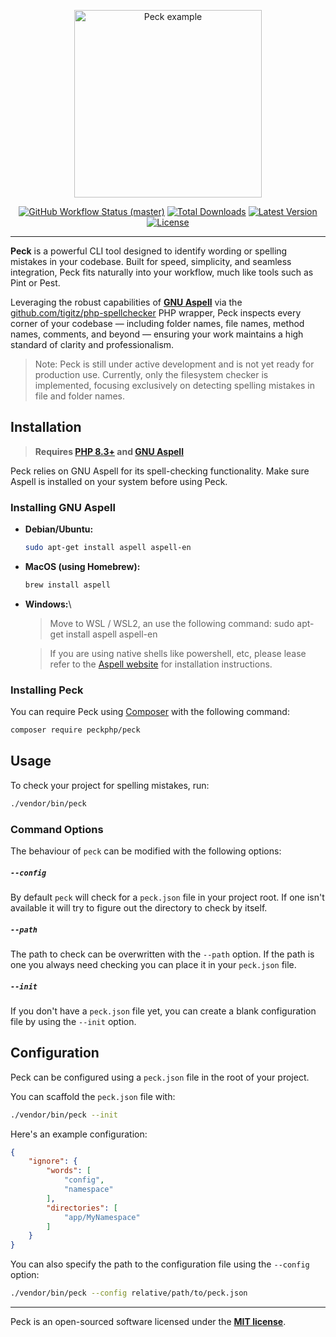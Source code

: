 
<p align="center">
    <img src="https://raw.githubusercontent.com/peckphp/peck/main/docs/logo.png" alt="Peck example" height="300">
    <p align="center">
        <a href="https://github.com/peckphp/peck/actions"><img alt="GitHub Workflow Status (master)" src="https://img.shields.io/github/actions/workflow/status/peckphp/peck/tests.yml"></a>
        <a href="https://packagist.org/packages/peckphp/peck"><img alt="Total Downloads" src="https://img.shields.io/packagist/dt/peckphp/peck"></a>
        <a href="https://packagist.org/packages/peckphp/peck"><img alt="Latest Version" src="https://img.shields.io/packagist/v/peckphp/peck"></a>
        <a href="https://packagist.org/packages/peckphp/peck"><img alt="License" src="https://img.shields.io/packagist/l/peckphp/peck"></a>
    </p>
</p>

------
**Peck** is a powerful CLI tool designed to identify wording or spelling mistakes in your codebase. Built for speed, simplicity, and seamless integration, Peck fits naturally into your workflow, much like tools such as Pint or Pest.

Leveraging the robust capabilities of **[GNU Aspell](https://en.wikipedia.org/wiki/GNU_Aspell)** via the [github.com/tigitz/php-spellchecker](https://github.com/tigitz/php-spellchecker) PHP wrapper, Peck inspects every corner of your codebase — including folder names, file names, method names, comments, and beyond — ensuring your work maintains a high standard of clarity and professionalism.

> Note: Peck is still under active development and is not yet ready for production use. Currently, only the filesystem checker is implemented, focusing exclusively on detecting spelling mistakes in file and folder names.

## Installation

> **Requires [PHP 8.3+](https://php.net/releases/) and [GNU Aspell](https://en.wikipedia.org/wiki/GNU_Aspell)**

Peck relies on GNU Aspell for its spell-checking functionality. Make sure Aspell is installed on your system before using Peck.

### Installing GNU Aspell

- **Debian/Ubuntu:**
    ```bash
    sudo apt-get install aspell aspell-en
    ```
    
- **MacOS (using Homebrew):**
    ```bash
    brew install aspell
    ```

- **Windows:**\
    > Move to WSL / WSL2, an use the following command:
    sudo apt-get install aspell aspell-en

    > If you are using native shells like powershell, etc, please lease refer to the [Aspell website](http://aspell.net/) for installation instructions.

### Installing Peck

You can require Peck using [Composer](https://getcomposer.org) with the following command:

```bash
composer require peckphp/peck
```

## Usage

To check your project for spelling mistakes, run:

```bash
./vendor/bin/peck
```

### Command Options

The behaviour of `peck` can be modified with the following options:

##### `--config`

By default `peck` will check for a `peck.json` file in your project root. If one isn't available it will try to figure
out the directory to check by itself.

##### `--path`

The path to check can be overwritten with the `--path` option. If the path is one you always need checking you
can place it in your `peck.json` file. 

##### `--init`

If you don't have a `peck.json` file yet, you can create a blank configuration file by using the `--init` option.

## Configuration

Peck can be configured using a `peck.json` file in the root of your project. 

You can scaffold the `peck.json` file with:
```bash
./vendor/bin/peck --init
```

Here's an example configuration:

```json
{
    "ignore": {
        "words": [
            "config",
            "namespace"
        ],
        "directories": [
            "app/MyNamespace"
        ]
    }
}
```

You can also specify the path to the configuration file using the `--config` option:

```bash
./vendor/bin/peck --config relative/path/to/peck.json
```

---

Peck is an open-sourced software licensed under the **[MIT license](https://opensource.org/licenses/MIT)**.
